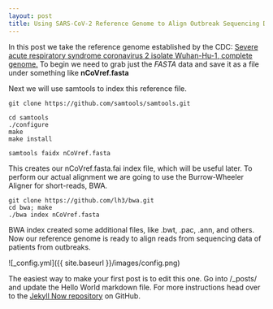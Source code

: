 ```yaml
---
layout: post
title: Using SARS-CoV-2 Reference Genome to Align Outbreak Sequencing Data
---
```


In this post we take the reference genome established by the CDC: [Severe acute respiratory syndrome coronavirus 2 isolate Wuhan-Hu-1, complete genome.](https://www.ncbi.nlm.nih.gov/nuccore/1798174254) To begin we need to grab just the *FASTA* data and save it as a file under something like **nCoVref.fasta** 

Next we will use samtools to index this reference file.

    git clone https://github.com/samtools/samtools.git
    
    cd samtools
    ./configure
    make
    make install
    
    samtools faidx nCoVref.fasta

This creates our nCoVref.fasta.fai index file, which will be useful later. To perform our actual alignment we are going to use the Burrow-Wheeler Aligner for short-reads, BWA. 

    git clone https://github.com/lh3/bwa.git
    cd bwa; make
    ./bwa index nCoVref.fasta
    
BWA index created some additional files, like .bwt, .pac, .ann, and others. Now our reference genome is ready to align reads from sequencing data of patients from outbreaks.

![_config.yml]({{ site.baseurl }}/images/config.png)

The easiest way to make your first post is to edit this one. Go into /_posts/ and update the Hello World markdown file. For more instructions head over to the [Jekyll Now repository](https://github.com/barryclark/jekyll-now) on GitHub.
